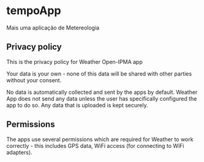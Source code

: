 # tempoApp

Mais uma aplicação de Metereologia

## Privacy policy

This is the privacy policy for Weather Open-IPMA app

Your data is your own - none of this data will be shared with other parties without your consent.

No data is automatically collected and sent by the apps by default. Weather App does not send any data unless the user has specifically configured the app to do so. Any data that is uploaded is kept securely.

## Permissions

The apps use several permissions which are required for Weather to work correctly - this includes GPS data, WiFi access (for connecting to WiFi adapters).
